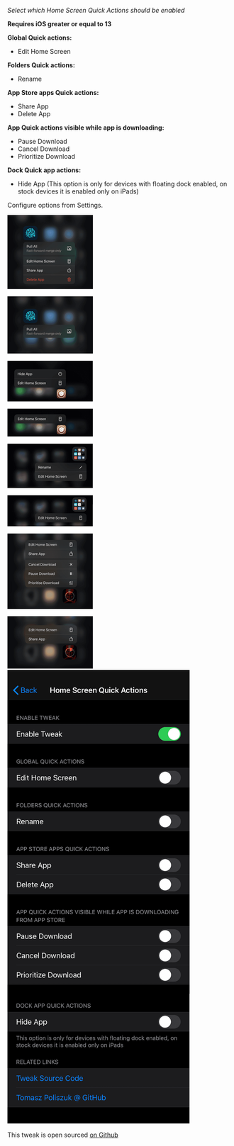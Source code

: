 *Select which Home Screen Quick Actions should be enabled*

**Requires iOS greater or equal to 13**

**Global Quick actions:**
- Edit Home Screen

**Folders Quick actions:**
- Rename

**App Store apps Quick actions:**
- Share App
- Delete App

**App Quick actions visible while app is downloading:**
- Pause Download
- Cancel Download
- Prioritize Download

**Dock Quick app actions:**
- Hide App (This option is only for devices with floating dock enabled, on stock devices it is enabled only on iPads)

Configure options from Settings.

![screenshot](screenshots/screenshot.png)
![screenshot](screenshots/settings.png)


This tweak is open sourced [on Github](https://github.com/tomaszpoliszuk/HomeScreenQuickActions)
